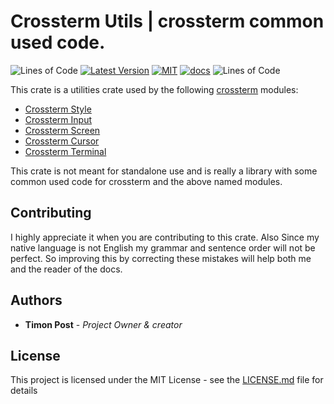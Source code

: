 # Crossterm Utils | crossterm common used code.
 ![Lines of Code][s7] [![Latest Version][s1]][l1] [![MIT][s2]][l2] [![docs][s3]][l3] ![Lines of Code][s6]

[s1]: https://img.shields.io/crates/v/crossterm_utils.svg
[l1]: https://crates.io/crates/crossterm_utils

[s2]: https://img.shields.io/badge/license-MIT-blue.svg
[l2]: ./LICENSE

[s3]: https://docs.rs/crossterm_utils/badge.svg
[l3]: https://docs.rs/crossterm_utils/

[s3]: https://docs.rs/crossterm_utils/badge.svg
[l3]: https://docs.rs/crossterm_utils/

[s6]: https://tokei.rs/b1/github/TimonPost/crossterm_utils?category=code
[s7]: https://travis-ci.org/TimonPost/crossterm_utils.svg?branch=master

This crate is a utilities crate used by the following [crossterm](https://crates.io/crates/crossterm) modules:
- [Crossterm Style](https://crates.io/crates/crossterm_style) 
- [Crossterm Input](https://crates.io/crates/crossterm_input) 
- [Crossterm Screen](https://crates.io/crates/crossterm_screen)
- [Crossterm Cursor](https://crates.io/crates/crossterm_cursor)
- [Crossterm Terminal](https://crates.io/crates/crossterm_terminal)

This crate is not meant for standalone use and is really a library with some common used code for crossterm and the above named modules.

## Contributing

I highly appreciate it when you are contributing to this crate. 
Also Since my native language is not English my grammar and sentence order will not be perfect. 
So improving this by correcting these mistakes will help both me and the reader of the docs.

## Authors

* **Timon Post** - *Project Owner & creator*

## License

This project is licensed under the MIT License - see the [LICENSE.md](https://github.com/TimonPost/crossterm/blob/master/LICENSE) file for details
